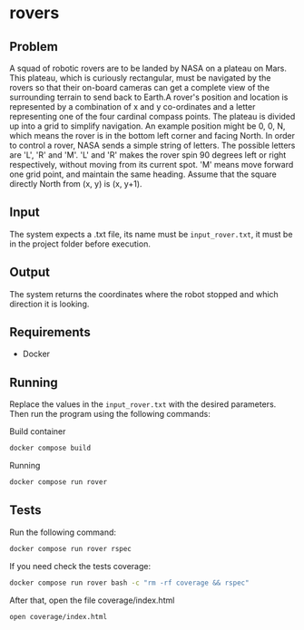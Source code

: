 # rovers

## Problem
A squad of robotic rovers are to be landed by NASA on a plateau on Mars. This plateau, which is curiously rectangular,
must be navigated by the rovers so that their on-board cameras can get a complete view of the surrounding terrain to 
send back to Earth.A rover's position and location is represented by a combination of x and y co-ordinates and a letter 
representing one of the four cardinal compass points. The plateau is divided up into a grid to simplify navigation. 
An example position might be 0, 0, N, which means the rover is in the bottom left corner and facing North. In order to 
control a rover, NASA sends a simple string of letters. The possible letters are 'L', 'R' and 'M'. 'L' and 'R' makes the
rover spin 90 degrees left or right respectively, without moving from its current spot. 'M' means move forward one grid 
point, and maintain the same heading.
Assume that the square directly North from (x, y) is (x, y+1). 

## Input
The system expects a .txt file, its name must be `input_rover.txt`, it must be in the project folder before execution.

## Output
The system returns the coordinates where the robot stopped and which direction it is looking.

## Requirements
* Docker

## Running
Replace the values in the `input_rover.txt` with the desired parameters.
Then run the program using the following commands:

Build container
```sh 
docker compose build
```

Running
```sh
docker compose run rover
```

## Tests
Run the following command:
```sh
docker compose run rover rspec
```

If you need check the tests coverage:
```sh
docker compose run rover bash -c "rm -rf coverage && rspec"
```

After that, open the file coverage/index.html
```sh
open coverage/index.html
```
